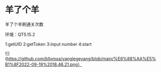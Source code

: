 # 羊了个羊

羊了个羊刷通关次数

环境：QT5.15.2

1:getUID
2:getToken
3:input number
4:start

![](https://github.com/bllxmxa/yanglegeyang/blob/main/%E6%88%AA%E5%B1%8F2022-09-19%2018.46.21.png）
